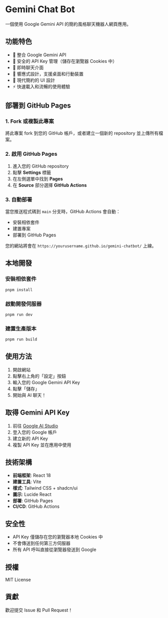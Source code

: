 # Gemini Chat Bot

一個使用 Google Gemini API 的簡約風格聊天機器人網頁應用。

## 功能特色

- 🤖 整合 Google Gemini API
- 🔐 安全的 API Key 管理（儲存在瀏覽器 Cookies 中）
- 💬 即時聊天介面
- 📱 響應式設計，支援桌面和行動裝置
- 🎨 現代簡約的 UI 設計
- ⚡ 快速載入和流暢的使用體驗

## 部署到 GitHub Pages

### 1. Fork 或複製此專案

將此專案 fork 到您的 GitHub 帳戶，或者建立一個新的 repository 並上傳所有檔案。

### 2. 啟用 GitHub Pages

1. 進入您的 GitHub repository
2. 點擊 **Settings** 標籤
3. 在左側選單中找到 **Pages**
4. 在 **Source** 部分選擇 **GitHub Actions**

### 3. 自動部署

當您推送程式碼到 `main` 分支時，GitHub Actions 會自動：
- 安裝相依套件
- 建置專案
- 部署到 GitHub Pages

您的網站將會在 `https://yourusername.github.io/gemini-chatbot/` 上線。

## 本地開發

### 安裝相依套件

```bash
pnpm install
```

### 啟動開發伺服器

```bash
pnpm run dev
```

### 建置生產版本

```bash
pnpm run build
```

## 使用方法

1. 開啟網站
2. 點擊右上角的「設定」按鈕
3. 輸入您的 Google Gemini API Key
4. 點擊「儲存」
5. 開始與 AI 聊天！

## 取得 Gemini API Key

1. 前往 [Google AI Studio](https://aistudio.google.com/)
2. 登入您的 Google 帳戶
3. 建立新的 API Key
4. 複製 API Key 並在應用中使用

## 技術架構

- **前端框架**: React 18
- **建置工具**: Vite
- **樣式**: Tailwind CSS + shadcn/ui
- **圖示**: Lucide React
- **部署**: GitHub Pages
- **CI/CD**: GitHub Actions

## 安全性

- API Key 僅儲存在您的瀏覽器本地 Cookies 中
- 不會傳送到任何第三方伺服器
- 所有 API 呼叫直接從瀏覽器發送到 Google

## 授權

MIT License

## 貢獻

歡迎提交 Issue 和 Pull Request！

